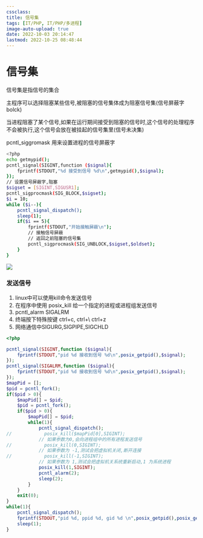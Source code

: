 ```yaml
---
cssclass:
title: 信号集
tags: [IT/PHP, IT/PHP/多进程]
image-auto-upload: true
date: 2022-10-03 20:14:47
lastmod: 2022-10-25 08:48:44
---
```

# 信号集
信号集是指信号的集合

主程序可以选择阻塞某些信号,被阻塞的信号集体成为阻塞信号集(信号屏蔽字bolck)

当进程阻塞了某个信号,如果在运行期间接受到阻塞的信号时,这个信号的处理程序不会被执行,这个信号会放在被挂起的信号集里(信号未决集)

pcntl_siggromask 用来设置进程的信号屏蔽字

```Bash
<?php
echo getmypid();
pcntl_signal(SIGINT,function ($signal){
    fprintf(STDOUT,"%d 接受到信号 %d\n",getmypid(),$signal);
});
// 设置信号屏蔽字,阻塞
$sigset = [SIGINT,SIGUSR1];
pcntl_sigprocmask(SIG_BLOCK,$sigset);
$i = 10;
while ($i--){
    pcntl_signal_dispatch();
    sleep(1);
    if($i == 5){
        fprintf(STDOUT,"开始接触屏蔽\n");
        // 接触信号屏蔽
        // 返回之前阻塞的信号集
        pcntl_sigprocmask(SIG_UNBLOCK,$sigset,$oldset);
    }
}


```

![](https://cdn.jsdelivr.net/gh/ayuayue/cdn/wolai/202201112342334.png)

### 发送信号

1.  linux中可以使用kill命令发送信号
2.  在程序中使用 posix_kill 给一个指定的进程或进程组发送信号
3.  pcntl_alarm SIGALRM
4.  终端按下特殊按键 ctrl+c, ctrl+\ ctrl+z
5.  网络通信中SIGURG,SIGPIPE,SIGCHLD

```PHP
<?php

pcntl_signal(SIGINT,function ($signal){
    fprintf(STDOUT,"pid %d 接收到信号 %d\n",posix_getpid(),$signal);
});
pcntl_signal(SIGALRM,function ($signal){
    fprintf(STDOUT,"pid %d 接收到信号 %d\n",posix_getpid(),$signal);
});
$mapPid = [];
$pid = pcntl_fork();
if($pid > 0){
    $mapPid[] = $pid;
    $pid = pcntl_fork();
    if($pid > 0){
        $mapPid[] = $pid;
        while(1){
            pcntl_signal_dispatch();
//            posix_kill($mapPid[0],SIGINT);
            // 如果参数为0,会向进程组中的所有进程发送信号
//            posix_kill(0,SIGINT);
            // 如果参数为 -1,测试会把虚拟机关闭,断开连接
//            posix_kill(-1,SIGINT);
            // 如果参数为 1,测试会把虚拟机关系统重新启动,1 为系统进程
            posix_kill(1,SIGINT);
            pcntl_alarm(2);
            sleep(2);
        }
    }
    exit(0);
}
while(1){
    pcntl_signal_dispatch();
    fprintf(STDOUT,"pid %d, ppid %d, gid %d \n",posix_getpid(),posix_getppid(),posix_getpgrp());
    sleep(1);
}
```